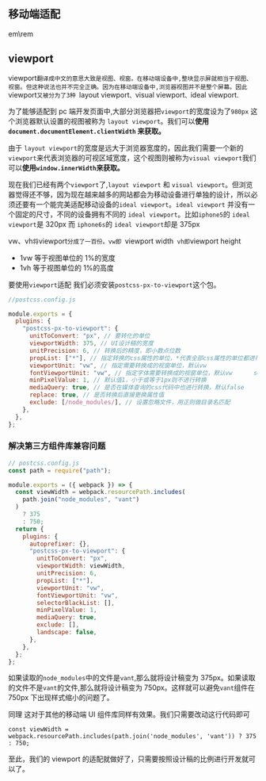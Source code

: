 ## 移动端适配

em\rem

## viewport

viewport`翻译成中文的意思大致是视图、视窗。在移动端设备中,整块显示屏就相当于视图、视窗。但这种说法也并不完全正确。因为在移动端设备中,浏览器视图并不是整个屏幕。因此`viewport`又被分为了3种 `layout viewport`、`visual viewport`、`ideal viewport.

为了能够适配到 pc 端开发页面中,大部分浏览器把`viewport`的宽度设为了`980px` 这个浏览器默认设置的视图被称为 `layout viewport`。我们可以**使用`document.documentElement.clientWidth` 来获取。**

由于 `layout viewport`的宽度是远大于浏览器宽度的，因此我们需要一个新的`viewport`来代表浏览器的可视区域宽度，这个视图则被称为`visual viewport`我们可以**使用`window.innerWidth`来获取。**

现在我们已经有两个`viewport`了,`layout viewport` 和 `visual viewport`。但浏览器觉得还不够，因为现在越来越多的网站都会为移动设备进行单独的设计，所以必须还要有一个能完美适配移动设备的`ideal viewport`。`ideal viewport` 并没有一个固定的尺寸，不同的设备拥有不同的 `ideal viewport`。比如`iphone5`的 `ideal viewport`是 320px 而 `iphone6s`的 `ideal viewport`却是 375px

vw、vh`将`viewport`分成了一百份。vw即 `viewport width` vh即`viewport height

- 1vw 等于视图单位的 1%的宽度
- 1vh 等于视图单位的 1%的高度

要使用`viewport`适配 我们必须安装`postcss-px-to-viewport`这个包。

```javascript
//postcss.config.js

module.exports = {
  plugins: {
    "postcss-px-to-viewport": {
      unitToConvert: "px", // 要转化的单位
      viewportWidth: 375, // UI设计稿的宽度
      unitPrecision: 6, // 转换后的精度，即小数点位数
      propList: ["*"], // 指定转换的css属性的单位，*代表全部css属性的单位都进行转换
      viewportUnit: "vw", // 指定需要转换成的视窗单位，默认vw
      fontViewportUnit: "vw", // 指定字体需要转换成的视窗单位，默认vw      selectorBlackList: ["wrap"], // 指定不转换为视窗单位的类名，
      minPixelValue: 1, // 默认值1，小于或等于1px则不进行转换
      mediaQuery: true, // 是否在媒体查询的css代码中也进行转换，默认false
      replace: true, // 是否转换后直接更换属性值
      exclude: [/node_modules/], // 设置忽略文件，用正则做目录名匹配
    },
  },
};
```

### 解决第三方组件库兼容问题

```javascript
// postcss.config.js
const path = require("path");

module.exports = ({ webpack }) => {
  const viewWidth = webpack.resourcePath.includes(
    path.join("node_modules", "vant")
  )
    ? 375
    : 750;
  return {
    plugins: {
      autoprefixer: {},
      "postcss-px-to-viewport": {
        unitToConvert: "px",
        viewportWidth: viewWidth,
        unitPrecision: 6,
        propList: ["*"],
        viewportUnit: "vw",
        fontViewportUnit: "vw",
        selectorBlackList: [],
        minPixelValue: 1,
        mediaQuery: true,
        exclude: [],
        landscape: false,
      },
    },
  };
};
```

如果读取的`node_modules`中的文件是`vant`,那么就将设计稿变为 375px。如果读取的文件不是`vant`的文件,那么就将设计稿变为 750px。这样就可以避免`vant`组件在 750px 下出现样式缩小的问题了。

同理 这对于其他的移动端 UI 组件库同样有效果。我们只需要改动这行代码即可

```
const viewWidth = webpack.resourcePath.includes(path.join('node_modules', 'vant')) ? 375 : 750;
```

至此，我们的 viewport 的适配就做好了，只需要按照设计稿的比例进行开发就可以了。
